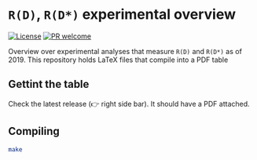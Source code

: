 # `R(D)`, `R(D*)` experimental overview

[![License](https://img.shields.io/github/license/klieret/rd-rds-overview.svg)](https://github.com/klieret/rd-rds-overview/blob/master/LICENSE.txt)
[![PR welcome](https://img.shields.io/badge/PR-Welcome-%23FF8300.svg)](https://git-scm.com/book/en/v2/GitHub-Contributing-to-a-Project)

Overview over experimental analyses that measure `R(D)` and `R(D*)` as of
2019.
This repository holds LaTeX files that compile into a PDF table

## Gettint the table

Check the latest release (👉 right side bar). It should have a PDF attached.

## Compiling

```bash
make
```
